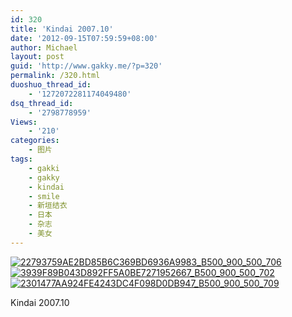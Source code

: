 ```yaml
---
id: 320
title: 'Kindai 2007.10'
date: '2012-09-15T07:59:59+08:00'
author: Michael
layout: post
guid: 'http://www.gakky.me/?p=320'
permalink: /320.html
duoshuo_thread_id:
    - '1272072281174049480'
dsq_thread_id:
    - '2798778959'
Views:
    - '210'
categories:
    - 图片
tags:
    - gakki
    - gakky
    - kindai
    - smile
    - 新垣结衣
    - 日本
    - 杂志
    - 美女
---
```


[![22793759AE2BD85B6C369BD6936A9983_B500_900_500_706](http://www.yui-aragaki.org/wp-content/uploads/img/22793759AE2BD85B6C369BD6936A9983_B500_900_500_706.jpeg)](http://www.yui-aragaki.org/wp-content/uploads/img/22793759AE2BD85B6C369BD6936A9983_B1280_1280_1100_1555.jpeg) [![3939F89B043D892FF5A0BE7271952667_B500_900_500_702](http://www.yui-aragaki.org/wp-content/uploads/img/3939F89B043D892FF5A0BE7271952667_B500_900_500_702.jpeg)](http://www.yui-aragaki.org/wp-content/uploads/img/3939F89B043D892FF5A0BE7271952667_B1280_1280_1100_1545.jpeg) [![2301477AA924FE4243DC4F098D0DB947_B500_900_500_709](http://www.yui-aragaki.org/wp-content/uploads/img/2301477AA924FE4243DC4F098D0DB947_B500_900_500_709.jpeg)](http://www.yui-aragaki.org/wp-content/uploads/img/2301477AA924FE4243DC4F098D0DB947_B1280_1280_1000_1418.jpeg)

Kindai 2007.10
